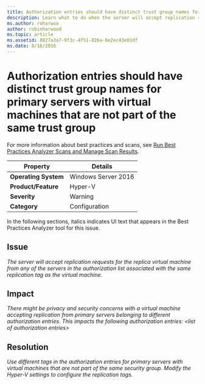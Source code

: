 ```yaml
---
title: Authorization entries should have distinct trust group names for primary servers with virtual machines that are not part of the same trust group
description: Learn what to do when the server will accept replication requests for the replica virtual machine from any of the servers in the authorization list associated with the same replication tag as the virtual machine.
ms.author: roharwoo
author: robinharwood
ms.topic: article
ms.assetid: 8827a3a7-9f3c-4f51-826a-8e2ec43e01df
ms.date: 8/16/2016
---
```

# Authorization entries should have distinct trust group names for primary servers with virtual machines that are not part of the same trust group

>

For more information about best practices and scans, see [Run Best Practices Analyzer Scans and Manage Scan Results](/previous-versions/windows/it-pro/windows-server-2012-R2-and-2012/hh831400(v=ws.11)).

|Property|Details|
|-|-|
|**Operating System**|Windows Server 2016|
|**Product/Feature**|Hyper-V|
|**Severity**|Warning|
|**Category**|Configuration|

In the following sections, italics indicates UI text that appears in the Best Practices Analyzer tool for this issue.

## **Issue**
*The server will accept replication requests for the replica virtual machine from any of the servers in the authorization list associated with the same replication tag as the virtual machine.*

## **Impact**
*There might be privacy and security concerns with a virtual machine accepting replication from primary servers belonging to different authorization entries. This impacts the following authorization entries: \<list of authorization entries>*

## **Resolution**
*Use different tags in the authorization entries for primary servers with virtual machines that are not part of the same security group. Modify the Hyper-V settings to configure the replication tags.*
